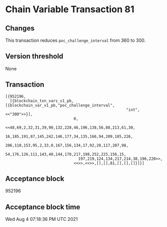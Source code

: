 # Chain Variable Transaction 81

## Changes

This transaction reduces `poc_challenge_interval` from 360 to 300.

## Version threshold

None

## Transaction

```
[{952196,
  [{blockchain_txn_vars_v1_pb,[{blockchain_var_v1_pb,"poc_challenge_interval",
                                                     "int",<<"300">>}],
                              0,
                              <<48,69,2,32,31,39,90,132,228,46,196,138,56,88,213,61,30,
                                16,185,191,87,145,242,146,177,34,135,166,94,209,185,226,
                                206,110,153,95,2,33,0,167,156,134,17,92,20,117,207,98,
                                54,176,126,111,143,40,144,170,217,198,252,225,156,15,
                                197,219,124,134,217,214,38,196,220>>,
                              <<>>,<<>>,[],[],81,[],[],[]}]}]
```

## Acceptance block

952196

## Acceptance block time

Wed Aug  4 07:18:36 PM UTC 2021
